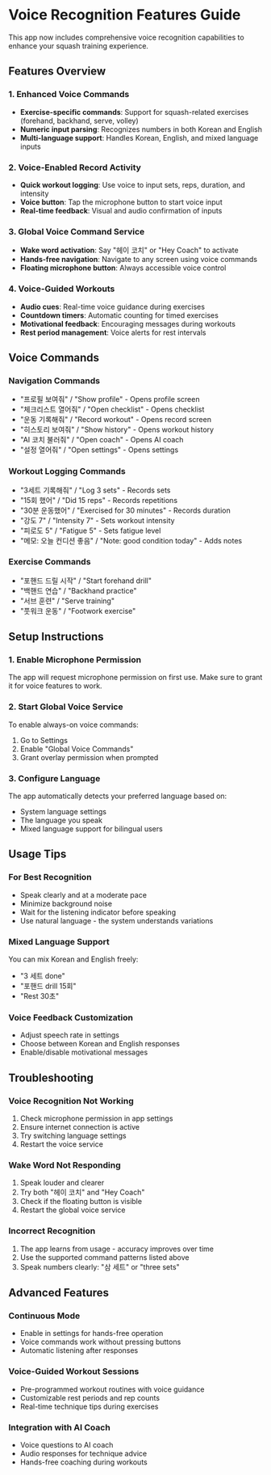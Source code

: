 # Voice Recognition Features Guide

This app now includes comprehensive voice recognition capabilities to enhance your squash training experience.

## Features Overview

### 1. Enhanced Voice Commands
- **Exercise-specific commands**: Support for squash-related exercises (forehand, backhand, serve, volley)
- **Numeric input parsing**: Recognizes numbers in both Korean and English
- **Multi-language support**: Handles Korean, English, and mixed language inputs

### 2. Voice-Enabled Record Activity
- **Quick workout logging**: Use voice to input sets, reps, duration, and intensity
- **Voice button**: Tap the microphone button to start voice input
- **Real-time feedback**: Visual and audio confirmation of inputs

### 3. Global Voice Command Service
- **Wake word activation**: Say "헤이 코치" or "Hey Coach" to activate
- **Hands-free navigation**: Navigate to any screen using voice commands
- **Floating microphone button**: Always accessible voice control

### 4. Voice-Guided Workouts
- **Audio cues**: Real-time voice guidance during exercises
- **Countdown timers**: Automatic counting for timed exercises
- **Motivational feedback**: Encouraging messages during workouts
- **Rest period management**: Voice alerts for rest intervals

## Voice Commands

### Navigation Commands
- "프로필 보여줘" / "Show profile" - Opens profile screen
- "체크리스트 열어줘" / "Open checklist" - Opens checklist
- "운동 기록해줘" / "Record workout" - Opens record screen
- "히스토리 보여줘" / "Show history" - Opens workout history
- "AI 코치 불러줘" / "Open coach" - Opens AI coach
- "설정 열어줘" / "Open settings" - Opens settings

### Workout Logging Commands
- "3세트 기록해줘" / "Log 3 sets" - Records sets
- "15회 했어" / "Did 15 reps" - Records repetitions
- "30분 운동했어" / "Exercised for 30 minutes" - Records duration
- "강도 7" / "Intensity 7" - Sets workout intensity
- "피로도 5" / "Fatigue 5" - Sets fatigue level
- "메모: 오늘 컨디션 좋음" / "Note: good condition today" - Adds notes

### Exercise Commands
- "포핸드 드릴 시작" / "Start forehand drill"
- "백핸드 연습" / "Backhand practice"
- "서브 훈련" / "Serve training"
- "풋워크 운동" / "Footwork exercise"

## Setup Instructions

### 1. Enable Microphone Permission
The app will request microphone permission on first use. Make sure to grant it for voice features to work.

### 2. Start Global Voice Service
To enable always-on voice commands:
1. Go to Settings
2. Enable "Global Voice Commands"
3. Grant overlay permission when prompted

### 3. Configure Language
The app automatically detects your preferred language based on:
- System language settings
- The language you speak
- Mixed language support for bilingual users

## Usage Tips

### For Best Recognition
- Speak clearly and at a moderate pace
- Minimize background noise
- Wait for the listening indicator before speaking
- Use natural language - the system understands variations

### Mixed Language Support
You can mix Korean and English freely:
- "3 세트 done" 
- "포핸드 drill 15회"
- "Rest 30초"

### Voice Feedback Customization
- Adjust speech rate in settings
- Choose between Korean and English responses
- Enable/disable motivational messages

## Troubleshooting

### Voice Recognition Not Working
1. Check microphone permission in app settings
2. Ensure internet connection is active
3. Try switching language settings
4. Restart the voice service

### Wake Word Not Responding
1. Speak louder and clearer
2. Try both "헤이 코치" and "Hey Coach"
3. Check if the floating button is visible
4. Restart the global voice service

### Incorrect Recognition
1. The app learns from usage - accuracy improves over time
2. Use the supported command patterns listed above
3. Speak numbers clearly: "삼 세트" or "three sets"

## Advanced Features

### Continuous Mode
- Enable in settings for hands-free operation
- Voice commands work without pressing buttons
- Automatic listening after responses

### Voice-Guided Workout Sessions
- Pre-programmed workout routines with voice guidance
- Customizable rest periods and rep counts
- Real-time technique tips during exercises

### Integration with AI Coach
- Voice questions to AI coach
- Audio responses for technique advice
- Hands-free coaching during workouts